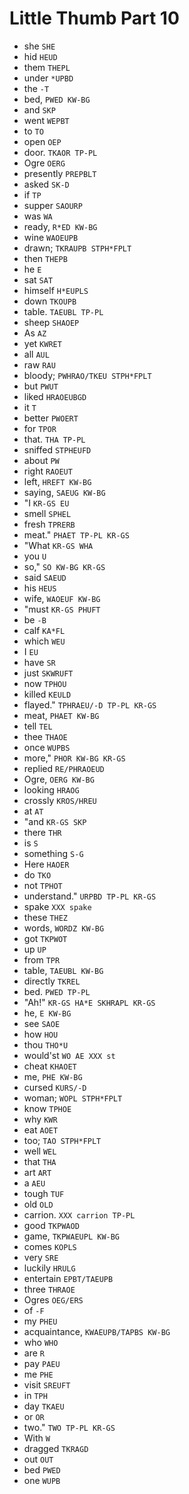 # Little Thumb Part 10

* she `SHE`
* hid `HEUD`
* them `THEPL`
* under `*UPBD`
* the `-T`
* bed, `PWED KW-BG`
* and `SKP`
* went `WEPBT`
* to `TO`
* open `OEP`
* door. `TKAOR TP-PL`
* Ogre `OERG`
* presently `PREPBLT`
* asked `SK-D`
* if `TP`
* supper `SAOURP`
* was `WA`
* ready, `R*ED KW-BG`
* wine `WAOEUPB`
* drawn; `TKRAUPB STPH*FPLT`
* then `THEPB`
* he `E`
* sat `SAT`
* himself `H*EUPLS`
* down `TKOUPB`
* table. `TAEUBL TP-PL`
* sheep `SHAOEP`
* As `AZ`
* yet `KWRET`
* all `AUL`
* raw `RAU`
* bloody; `PWHRAO/TKEU STPH*FPLT`
* but `PWUT`
* liked `HRAOEUBGD`
* it `T`
* better `PWOERT`
* for `TPOR`
* that. `THA TP-PL`
* sniffed `STPHEUFD`
* about `PW`
* right `RAOEUT`
* left, `HREFT KW-BG`
* saying, `SAEUG KW-BG`
* "I `KR-GS EU`
* smell `SPHEL`
* fresh `TPRERB`
* meat." `PHAET TP-PL KR-GS`
* "What `KR-GS WHA`
* you `U`
* so," `SO KW-BG KR-GS`
* said `SAEUD`
* his `HEUS`
* wife, `WAOEUF KW-BG`
* "must `KR-GS PHUFT`
* be `-B`
* calf `KA*FL`
* which `WEU`
* I `EU`
* have `SR`
* just `SKWRUFT`
* now `TPHOU`
* killed `KEULD`
* flayed." `TPHRAEU/-D TP-PL KR-GS`
* meat, `PHAET KW-BG`
* tell `TEL`
* thee `THAOE`
* once `WUPBS`
* more," `PHOR KW-BG KR-GS`
* replied `RE/PHRAOEUD`
* Ogre, `OERG KW-BG`
* looking `HRAOG`
* crossly `KROS/HREU`
* at `AT`
* "and `KR-GS SKP`
* there `THR`
* is `S`
* something `S-G`
* Here `HAOER`
* do `TKO`
* not `TPHOT`
* understand." `URPBD TP-PL KR-GS`
* spake `XXX spake`
* these `THEZ`
* words, `WORDZ KW-BG`
* got `TKPWOT`
* up `UP`
* from `TPR`
* table, `TAEUBL KW-BG`
* directly `TKREL`
* bed. `PWED TP-PL`
* "Ah!" `KR-GS HA*E SKHRAPL KR-GS`
* he, `E KW-BG`
* see `SAOE`
* how `HOU`
* thou `THO*U`
* would'st `WO AE XXX st`
* cheat `KHAOET`
* me, `PHE KW-BG`
* cursed `KURS/-D`
* woman; `WOPL STPH*FPLT`
* know `TPHOE`
* why `KWR`
* eat `AOET`
* too; `TAO STPH*FPLT`
* well `WEL`
* that `THA`
* art `ART`
* a `AEU`
* tough `TUF`
* old `OLD`
* carrion. `XXX carrion TP-PL`
* good `TKPWAOD`
* game, `TKPWAEUPL KW-BG`
* comes `KOPLS`
* very `SRE`
* luckily `HRULG`
* entertain `EPBT/TAEUPB`
* three `THRAOE`
* Ogres `OEG/ERS`
* of `-F`
* my `PHEU`
* acquaintance, `KWAEUPB/TAPBS KW-BG`
* who `WHO`
* are `R`
* pay `PAEU`
* me `PHE`
* visit `SREUFT`
* in `TPH`
* day `TKAEU`
* or `OR`
* two." `TWO TP-PL KR-GS`
* With `W`
* dragged `TKRAGD`
* out `OUT`
* bed `PWED`
* one `WUPB`
